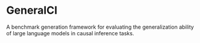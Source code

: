 # GeneralCI
A benchmark generation framework for evaluating the generalization ability of large language models in causal inference tasks.

